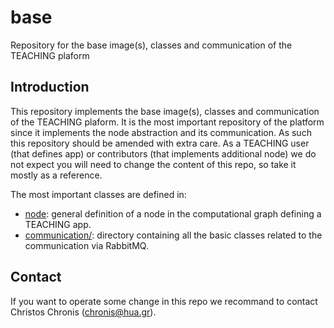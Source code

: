 # base
Repository for the base image(s), classes and communication of the TEACHING plaform

## Introduction

This repository implements the base image(s), classes and communication of the TEACHING plaform.
It is the most important repository of the platform since it implements the node abstraction and its communication. 
As such this repository should be amended with extra care. As a TEACHING user (that defines app) or contributors (that implements additional node) we do not expect you will need to change the content of this repo, so take it mostly as a reference.

The most important classes are defined in:

- [node](https://github.com/EU-TEACHING/teaching-base/blob/main/node.py): general definition of a node in the computational graph defining a TEACHING app.
- [communication/](https://github.com/EU-TEACHING/teaching-base/tree/main/communication): directory containing all the basic classes related to the communication via RabbitMQ.

## Contact

If you want to operate some change in this repo we recommand to contact Christos Chronis (chronis@hua.gr).
